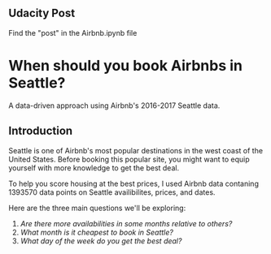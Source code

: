 ## Udacity Post
Find the "post" in the Airbnb.ipynb file
# When should you book Airbnbs in Seattle? 
A data-driven approach using Airbnb's 2016-2017 Seattle data.

## Introduction 
Seattle is one of Airbnb's most popular destinations in the west coast of the United States. Before booking this popular site, you might want to equip yourself with more knowledge to get the best deal. 

To help you score housing at the best prices, I used Airbnb data contaning 1393570 data points on Seattle availibilites, prices, and dates. 

Here are the three main questions we'll be exploring: 
1. *Are there more availabilities in some months relative to others?*
2. *What month is it cheapest to book in Seattle?*
3. *What day of the week do you get the best deal?*
